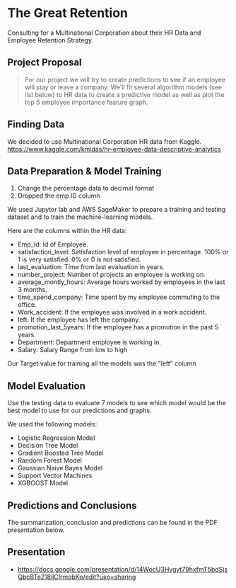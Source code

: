 # The Great Retention

Consulting for a Multinational Corporation about their HR Data and Employee Retention Strategy.


## Project Proposal

> For our project we will try to create predictions to see if an employee will stay or leave a company. We'll fit several algorithm models (see list below) to HR data to create a predictive model as well as plot the top 5 employee importance feature graph.

## Finding Data

We decided to use Multinational Corporation HR data from Kaggle. 
https://www.kaggle.com/kmldas/hr-employee-data-descriptive-analytics


## Data Preparation & Model Training

1. Change the percentage data to decimal format
2. Dropped the emp ID column

We used Jupyter lab and AWS SageMaker to prepare a training and testing dataset and to train the machine-learning models.

Here are the columns within the HR data:

* Emp_Id: Id of Employee.
* satisfaction_level: Satisfaction level of employee in percentage. 100% or 1 is very satisfied. 0% or 0 is not satisfied.
* last_evaluation: Time from last evaluation in years.
* number_project: Number of projects an employee is working on.
* average_montly_hours: Average hours worked by employees in the last 3 months.
* time_spend_company: Time spent by my employee commuting to the office.
* Work_accident: If the employee was involved in a work accident.
* left: If the employee has left the company.
* promotion_last_5years: If the employee has a promotion in the past 5 years.
* Department: Department employee is working in.
* Salary: Salary Range from low to high


Our Target value for training all the models was the "left" column

## Model Evaluation

Use the testing data to evaluate 7 models to see which model would be the best model to use for our predictions and graphs. 

We used the following models:
* Logistic Regression Model
* Decision Tree Model
* Gradient Boosted Tree Model
* Random Forest Model
* Gaussian Naive Bayes Model
* Support Vector Machines
* XGBOOST Model

## Predictions and Conclusions

The summarization, conclusion and predictions can be found in the PDF presentation below.


## Presentation

* https://docs.google.com/presentation/d/14WocU3Hvgyt79hxfmT5bdSjsQbcBTe218ilCIrmqbKo/edit?usp=sharing
